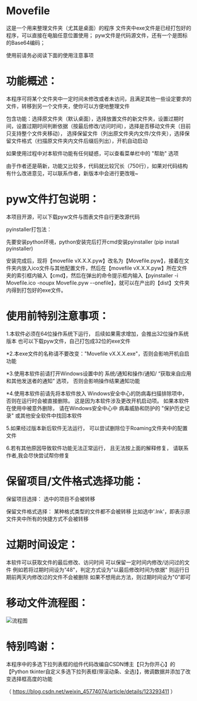 # Movefile
这是一个用来整理文件夹（尤其是桌面）的程序
文件夹中exe文件是已经打包好的程序，可以直接在电脑任意位置使用；
pyw文件是代码源文件，还有一个是图标的Base64编码；

使用前请务必阅读下面的使用注意事项



# 功能概述：
本程序可将某个文件夹中一定时间未修改或者未访问，且满足其他一些设定要求的文件，转移到另一个文件夹，使你可以方便地整理文件

包含功能：选择原文件夹（默认桌面），选择放置文件的新文件夹，设置过期时间，设置过期时间判断依据（按最后修改/访问时间），选择是否移动文件夹（目前只支持整个文件夹移动），
选择保留文件（列出原文件夹内文件/文件夹），选择保留文件格式（扫描原文件夹内文件后缀后列出），开机自动启动

如果使用过程中对本软件功能有任何疑惑，可以查看菜单栏中的 "帮助" 选项

由于作者还是萌新，功能又比较多，代码就比较冗长（750行），如果对代码结构有什么改进意见，可以联系作者，新版本中会进行更改哦~

# pyw文件打包说明：
本项目开源，可以下载pyw文件与图表文件自行更改源代码

pyinstaller打包法：

先要安装python环境，python安装完后打开cmd安装pyinstaller (pip install pyinstaller)

安装完成后，现将【movefile vX.X.X.pyw】改名为【Movefile.pyw】，接着在文件夹内放入ico文件与其他配置文件，然后在【movefile vX.X.X.pyw】所在文件夹的索引框内输入【cmd】，然后在弹出的命令提示框内输入【pyinstaller -i Movefile.ico -noupx Movefile.pyw --onefile】，就可以在产出的【dist】文件夹内得到打包好的exe文件。

# 使用前特别注意事项：
1.本软件必须在64位操作系统下运行，
  后续如果需求增加，会推出32位操作系统版本
  也可以下载pyw文件，自己打包成32位的exe文件
  
*2.本exe文件的名称请不要改变："Movefile vX.X.X.exe"，否则会影响开机自启功能
  
*3.使用本软件前请打开Windows设置中的
  系统/通知和操作/通知/
  “获取来自应用和其他发送者的通知” 选项，
  否则会影响操作结果通知功能
  
*4.使用本软件前请先将本软件放入
  Windows安全中心的防病毒扫描排除项中，
  否则在运行时会被直接删除。
  这是因为本软件涉及更改开机启动项。
  如果本软件在使用中被意外删除，
  请在Windows安全中心中
  病毒威胁和防护的 "保护历史记录"
  或其他安全软件中找回本软件
  
5.如果经过版本新后软件无法运行，
  可以尝试删除位于Roaming文件夹中的配置文件
  
6.若有其他原因导致软件功能无法正常运行，
  且无法按上面的解释修复，
  请联系作者,我会尽快尝试帮你修复

# 保留项目/文件格式选择功能：

保留项目选择：
选中的项目不会被转移

保留文件格式选择：
某种格式类型的文件都不会被转移
比如选中'.lnk'，即表示原文件夹中所有的快捷方式不会被转移

# 过期时间设定：
本软件可以获取文件的最后修改、访问时间
可以保留一定时间内修改/访问过的文件
例如若将过期时间设为"48"，判定方式设为"以最后修改时间为依据"
则运行日期前两天内修改过的文件不会被删除
如果不想用此方法，则过期时间设为"0"即可

# 移动文件流程图：
![流程图](https://user-images.githubusercontent.com/120773486/212371363-01cd7daf-1114-4c2c-bd11-bbe22e9d2783.png)

# 特别鸣谢：
本程序中的多选下拉列表框的组件代码改编自CSDN博主【只为你开心】的【Python tkinter自定义多选下拉列表框(带滚动条、全选)】，微调数据并添加了改变选择框高度的功能

（ https://blog.csdn.net/weixin_45774074/article/details/123293411 ）

